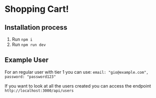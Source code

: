 # Shopping Cart!

## Installation process
1. Run `npm i` 
2. Run `npm run dev`

## Example User
For an regular user with tier 1 you can use: 
    ```email: "gio@example.com",
    password: "password123"```

If you want to look at all the users created you can access the endpoint
`http://localhost:3000/api/users`
